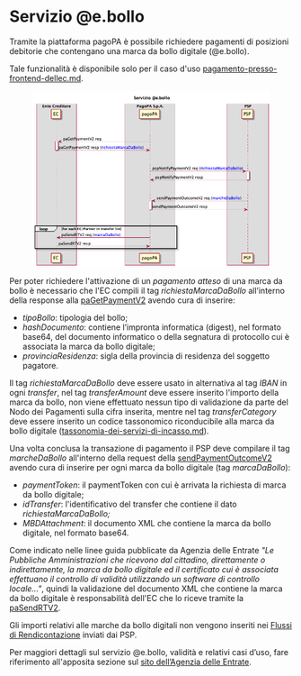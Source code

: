 # Servizio @e.bollo

Tramite la piattaforma pagoPA è possibile richiedere pagamenti di posizioni debitorie che contengano una marca da bollo digitale (@e.bollo).

Tale funzionalità è disponibile solo per il caso d'uso [pagamento-presso-frontend-dellec.md](../casi-duso/pagamento-presso-frontend-dellec.md "mention").

<figure><img src="../.gitbook/assets/flussoMBD_EC_PSP.png" alt=""><figcaption></figcaption></figure>

Per poter richiedere l'attivazione di un _pagamento atteso_ di una marca da bollo è necessario che l'EC compili il tag _richiestaMarcaDaBollo_ all’interno della response alla [paGetPaymentV2](../appendici/primitive.md#pagetpayment-versione-2) avendo cura di inserire:

* _tipoBollo_: tipologia del bollo;
* _hashDocumento_: contiene l’impronta informatica (digest), nel formato base64, del documento informatico o della segnatura di protocollo cui è associata la marca da bollo digitale;
* _provinciaResidenza_: sigla della provincia di residenza del soggetto pagatore.

Il tag _richiestaMarcaDaBollo_ deve essere usato in alternativa al tag _IBAN_ in ogni _transfer_, nel tag _transferAmount_ deve essere inserito l'importo della marca da bollo, non viene effettuato nessun tipo di validazione da parte del Nodo dei Pagamenti sulla cifra inserita, mentre nel tag _transferCategory_ deve essere inserito un codice tassonomico riconducibile alla marca da bollo digitale ([tassonomia-dei-servizi-di-incasso.md](tassonomia-dei-servizi-di-incasso.md "mention")).

Una volta conclusa la transazione di pagamento il PSP deve compilare il tag _marcheDaBollo_ all'interno della request della [sendPaymentOutcomeV2](../appendici/primitive.md#sendpaymentoutcome-versione-2) avendo cura di inserire per ogni marca da bollo digitale (tag _marcaDaBollo_):

* _paymentToken_: il paymentToken con cui è arrivata la richiesta di marca da bollo digitale;
* _idTransfer_: l'identificativo del transfer che contiene il dato _richiestaMarcaDaBollo;_
* _MBDAttachment_: il documento XML che contiene la marca da bollo digitale, nel formato base64.

Come indicato nelle linee guida pubblicate da Agenzia delle Entrate _"Le Pubbliche Amministrazioni che ricevono dal cittadino, direttamente o indirettamente, la marca da bollo digitale ed il certificato cui è associata effettuano il controllo di validità utilizzando un software di controllo locale..."_, quindi la validazione del documento XML che contiene la marca da bollo digitale è responsabilità dell'EC che lo riceve tramite la [paSendRTV2](../appendici/primitive.md#pasendrt-versione-2).

Gli importi relativi alle marche da bollo digitali non vengono inseriti nei [Flussi di Rendicontazione](../specifiche-attuative-del-nodo-dei-pagamenti-spc/funzionamento-generale/rendicontazione-e-cashflow.md) inviati dai PSP.

Per maggiori dettagli sul servizio @e.bollo, validità e relativi casi d’uso, fare riferimento all'apposita sezione sul [sito dell’Agenzia delle Entrate](https://www.agenziaentrate.gov.it/portale/web/guest/schede/pagamenti/imposta-di-bollo-per-le-istanze-trasmesse-alla-pa-ebollo-cittadini/che-cose-cittadini).
